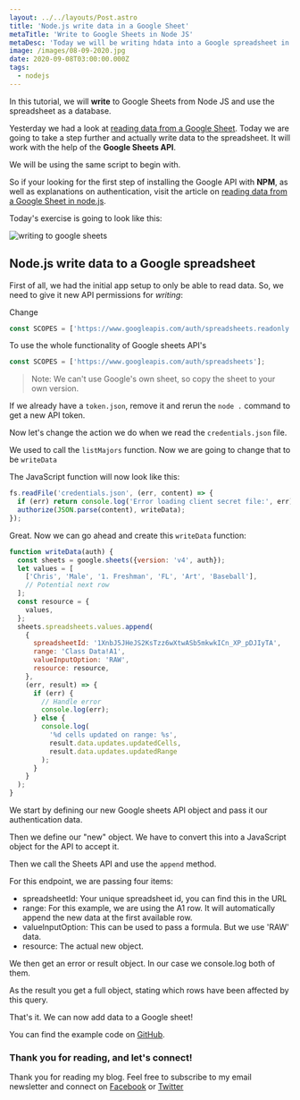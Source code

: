 ```yaml
---
layout: ../../layouts/Post.astro
title: 'Node.js write data in a Google Sheet'
metaTitle: 'Write to Google Sheets in Node JS'
metaDesc: 'Today we will be writing hdata into a Google spreadsheet in Node.js and with help from the Google Sheets API and NPM.'
image: /images/08-09-2020.jpg
date: 2020-09-08T03:00:00.000Z
tags:
  - nodejs
---
```


In this tutorial, we will **write** to Google Sheets from Node JS and use the spreadsheet as a database.

Yesterday we had a look at [reading data from a Google Sheet](https://daily-dev-tips.com/posts/nodejs-reading-a-google-sheet/).
Today we are going to take a step further and actually write data to the spreadsheet. It will work with the help of the **Google Sheets API**.

We will be using the same script to begin with.

So if your looking for the first step of installing the Google API with **NPM**, as well as explanations on authentication, visit the article on [reading data from a Google Sheet in node.js](https://daily-dev-tips.com/posts/nodejs-reading-a-google-sheet/).

Today's exercise is going to look like this:

![writing to google sheets](https://cdn.hashnode.com/res/hashnode/image/upload/v1599394414740/GKVvc-N0a.gif)

## Node.js write data to a Google spreadsheet

First of all, we had the initial app setup to only be able to read data. So, we need to give it new API permissions for _writing_:

Change

```js
const SCOPES = ['https://www.googleapis.com/auth/spreadsheets.readonly'];
```

To use the whole functionality of Google sheets API's

```js
const SCOPES = ['https://www.googleapis.com/auth/spreadsheets'];
```

> Note: We can't use Google's own sheet, so copy the sheet to your own version.

If we already have a `token.json`, remove it and rerun the `node .` command to get a new API token.

Now let's change the action we do when we read the `credentials.json` file.

We used to call the `listMajors` function. Now we are going to change that to be `writeData`

The JavaScript function will now look like this:

```js
fs.readFile('credentials.json', (err, content) => {
  if (err) return console.log('Error loading client secret file:', err);
  authorize(JSON.parse(content), writeData);
});
```

Great. Now we can go ahead and create this `writeData` function:

```js
function writeData(auth) {
  const sheets = google.sheets({version: 'v4', auth});
  let values = [
    ['Chris', 'Male', '1. Freshman', 'FL', 'Art', 'Baseball'],
    // Potential next row
  ];
  const resource = {
    values,
  };
  sheets.spreadsheets.values.append(
    {
      spreadsheetId: '1XnbJ5JHeJS2KsTzz6wXtwASb5mkwkICn_XP_pDJIyTA',
      range: 'Class Data!A1',
      valueInputOption: 'RAW',
      resource: resource,
    },
    (err, result) => {
      if (err) {
        // Handle error
        console.log(err);
      } else {
        console.log(
          '%d cells updated on range: %s',
          result.data.updates.updatedCells,
          result.data.updates.updatedRange
        );
      }
    }
  );
}
```

We start by defining our new Google sheets API object and pass it our authentication data.

Then we define our "new" object. We have to convert this into a JavaScript object for the API to accept it.

Then we call the Sheets API and use the `append` method.

For this endpoint, we are passing four items:

- spreadsheetId: Your unique spreadsheet id, you can find this in the URL
- range: For this example, we are using the A1 row. It will automatically append the new data at the first available row.
- valueInputOption: This can be used to pass a formula. But we use 'RAW' data.
- resource: The actual new object.

We then get an error or result object. In our case we console.log both of them.

As the result you get a full object, stating which rows have been affected by this query.

That's it. We can now add data to a Google sheet!

You can find the example code on [GitHub](https://github.com/rebelchris/node-google-sheet/tree/insert).

### Thank you for reading, and let's connect!

Thank you for reading my blog. Feel free to subscribe to my email newsletter and connect on [Facebook](https://www.facebook.com/DailyDevTipsBlog) or [Twitter](https://twitter.com/DailyDevTips1)

